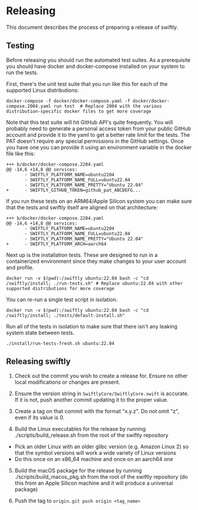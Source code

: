 # Releasing

This document describes the process of preparing a release of swiftly.

## Testing

Before releasing you should run the automated test suites. As a prerequisite you should have docker and docker-compose installed on your system to run the tests.

First, there's the unit test suite that you run like this for each of the supported Linux distributions:
```
docker-compose -f docker/docker-compose.yaml -f docker/docker-compose.2004.yaml run test  # Replace 2004 with the various distribution-specific docker files to get more coverage
```

Note that this test suite will hit GitHub API's quite frequently. You will probably need to generate a personal access token from your public GitHub account
and provide it to the yaml to get a better rate limit for the tests. The PAT doesn't require any special permissions in the GitHub settings. Once you have
one you can provide it using an environment variable in the docker file like this:

```
+++ b/docker/docker-compose.2204.yaml
@@ -14,6 +14,8 @@ services:
       - SWIFTLY_PLATFORM_NAME=ubuntu2204
       - SWIFTLY_PLATFORM_NAME_FULL=ubuntu22.04
       - SWIFTLY_PLATFORM_NAME_PRETTY="Ubuntu 22.04"
+      - SWIFTLY_GITHUB_TOKEN=github_pat_ABCDEFG...
```

If you run these tests on an ARM64/Apple Silicon system you can make sure that the tests and swiftly itself are aligned on that architecture:

```
+++ b/docker/docker-compose.2204.yaml
@@ -14,6 +14,8 @@ services:
       - SWIFTLY_PLATFORM_NAME=ubuntu2204
       - SWIFTLY_PLATFORM_NAME_FULL=ubuntu22.04
       - SWIFTLY_PLATFORM_NAME_PRETTY="Ubuntu 22.04"
+      - SWIFTLY_PLATFORM_ARCH=aarch64
```

Next up is the installation tests. These are designed to run in a containerized environment since they make changes to your user account and
profile.

```
docker run -v $(pwd):/swiftly ubuntu:22.04 bash -c "cd /swiftly/install; ./run-tests.sh" # Replace ubuntu:22.04 with other supported distributions for more coverage
```

You can re-run a single test script in isolation.

```
docker run -v $(pwd):/swiftly ubuntu:22.04 bash -c "cd /swiftly/install; ./tests/default-install.sh"
```

Run all of the tests in isolation to make sure that there isn't any leaking system state between tests.

```
./install/run-tests-fresh.sh ubuntu:22.04
```

## Releasing swiftly

1. Check out the commit you wish to create a release for. Ensure no other local modifications or changes are present.

2. Ensure the version string in `SwiftlyCore/SwiftlyCore.swift` is accurate. If it is not, push another commit updating it to the proper value.

3. Create a tag on that commit with the format "x.y.z". Do not omit "z", even if its value is 0.

4. Build the Linux executables for the release by running ./scripts/build_release.sh from the root of the swiftly repository
  * Pick an older Linux with an older glibc version (e.g. Amazon Linux 2) so that the symbol versions will work a wide variety of Linux versions
  * Do this once on an x86_64 machine and once on an aarch64 one

5. Build the macOS package for the release by running ./scripts/build_macos_pkg.sh from the root of the swiftly repository (do this from an Apple Silicon machine and it will produce a universal package)

6. Push the tag to `origin`. `git push origin <tag_name>`

